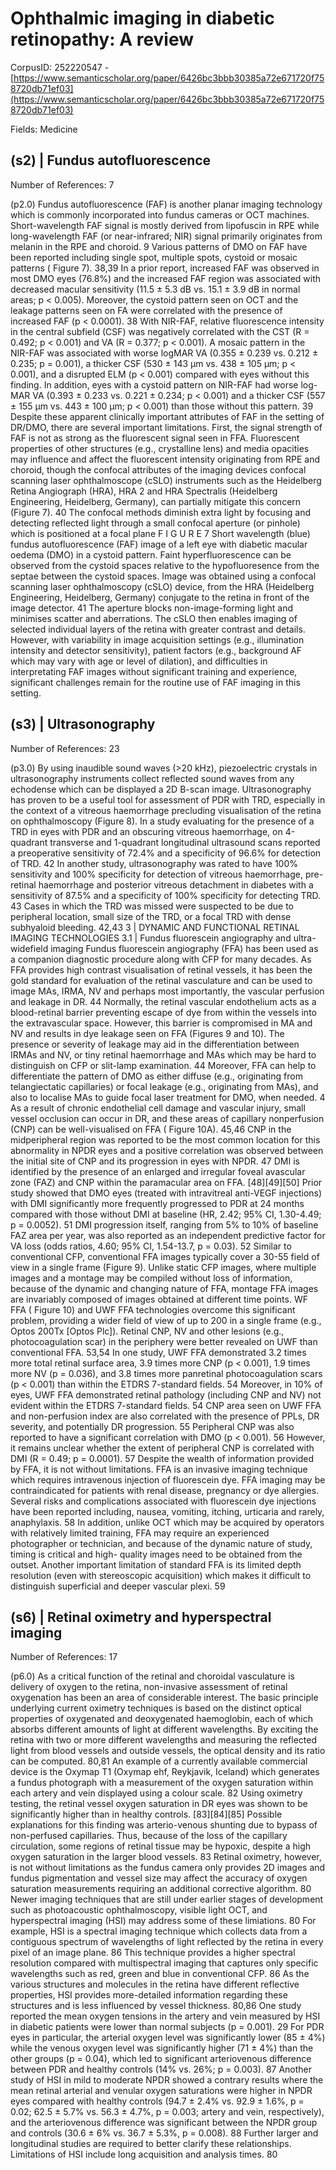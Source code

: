 # Ophthalmic imaging in diabetic retinopathy: A review

CorpusID: 252220547 - [https://www.semanticscholar.org/paper/6426bc3bbb30385a72e671720f758720db71ef03](https://www.semanticscholar.org/paper/6426bc3bbb30385a72e671720f758720db71ef03)

Fields: Medicine

## (s2) | Fundus autofluorescence
Number of References: 7

(p2.0) Fundus autofluorescence (FAF) is another planar imaging technology which is commonly incorporated into fundus cameras or OCT machines. Short-wavelength FAF signal is mostly derived from lipofuscin in RPE while long-wavelength FAF (or near-infrared; NIR) signal primarily originates from melanin in the RPE and choroid. 9 Various patterns of DMO on FAF have been reported including single spot, multiple spots, cystoid or mosaic patterns ( Figure 7). 38,39 In a prior report, increased FAF was observed in most DMO eyes (76.8%) and the increased FAF region was associated with decreased macular sensitivity (11.5 ± 5.3 dB vs. 15.1 ± 3.9 dB in normal areas; p < 0.005). Moreover, the cystoid pattern seen on OCT and the leakage patterns seen on FA were correlated with the presence of increased FAF (p < 0.0001). 38 With NIR-FAF, relative fluorescence intensity in the central subfield (CSF) was negatively correlated with the CST (R = 0.492; p < 0.001) and VA (R = 0.377; p < 0.001). A mosaic pattern in the NIR-FAF was associated with worse logMAR VA (0.355 ± 0.239 vs. 0.212 ± 0.235; p = 0.001), a thicker CSF (530 ± 143 μm vs. 438 ± 105 μm; p < 0.001), and a disrupted ELM (p < 0.001) compared with eyes without this finding. In addition, eyes with a cystoid pattern on NIR-FAF had worse log-MAR VA (0.393 ± 0.233 vs. 0.221 ± 0.234; p < 0.001) and a thicker CSF (557 ± 155 μm vs. 443 ± 100 μm; p < 0.001) than those without this pattern. 39 Despite these apparent clinically important attributes of FAF in the setting of DR/DMO, there are several important limitations. First, the signal strength of FAF is not as strong as the fluorescent signal seen in FFA. Fluorescent properties of other structures (e.g., crystalline lens) and media opacities may influence and affect the fluorescent intensity originating from RPE and choroid, though the confocal attributes of the imaging devices confocal scanning laser ophthalmoscope (cSLO) instruments such as the Heidelberg Retina Angiograph (HRA), HRA 2 and HRA Spectralis (Heidelberg Engineering, Heidelberg, Germany), can partially mitigate this concern (Figure 7). 40 The confocal methods diminish extra light by focusing and detecting reflected light through a small confocal aperture (or pinhole) which is positioned at a focal plane F I G U R E 7 Short wavelength (blue) fundus autofluorescence (FAF) image of a left eye with diabetic macular oedema (DMO) in a cystoid pattern. Faint hyperfluorescence can be observed from the cystoid spaces relative to the hypofluoresence from the septae between the cystoid spaces. Image was obtained using a confocal scanning laser ophthalmoscopy (cSLO) device, from the HRA (Heidelberg Engineering, Heidelberg, Germany) conjugate to the retina in front of the image detector. 41 The aperture blocks non-image-forming light and minimises scatter and aberrations. The cSLO then enables imaging of selected individual layers of the retina with greater contrast and details. However, with variability in image acquisition settings (e.g., illumination intensity and detector sensitivity), patient factors (e.g., background AF which may vary with age or level of dilation), and difficulties in interpretating FAF images without significant training and experience, significant challenges remain for the routine use of FAF imaging in this setting.
## (s3) | Ultrasonography
Number of References: 23

(p3.0) By using inaudible sound waves (>20 kHz), piezoelectric crystals in ultrasonography instruments collect reflected sound waves from any echodense which can be displayed a 2D B-scan image. Ultrasonography has proven to be a useful tool for assessment of PDR with TRD, especially in the context of a vitreous haemorrhage precluding visualisation of the retina on ophthalmoscopy (Figure 8). In a study evaluating for the presence of a TRD in eyes with PDR and an obscuring vitreous haemorrhage, on 4-quadrant transverse and 1-quadrant longitudinal ultrasound scans reported a preoperative sensitivity of 72.4% and a specificity of 96.6% for detection of TRD. 42 In another study, ultrasonography was rated to have 100% sensitivity and 100% specificity for detection of vitreous haemorrhage, pre-retinal haemorrhage and posterior vitreous detachment in diabetes with a sensitivity of 87.5% and a specificity of 100% specificity for detecting TRD. 43 Cases in which the TRD was missed were suspected to be due to peripheral location, small size of the TRD, or a focal TRD with dense subhyaloid bleeding. 42,43 3 | DYNAMIC AND FUNCTIONAL RETINAL IMAGING TECHNOLOGIES 3.1 | Fundus fluorescein angiography and ultra-widefield imaging Fundus fluorescein angiography (FFA) has been used as a companion diagnostic procedure along with CFP for many decades. As FFA provides high contrast visualisation of retinal vessels, it has been the gold standard for evaluation of the retinal vasculature and can be used to image MAs, IRMA, NV and perhaps most importantly, the vascular perfusion and leakage in DR. 44 Normally, the retinal vascular endothelium acts as a blood-retinal barrier preventing escape of dye from within the vessels into the extravascular space. However, this barrier is compromised in MA and NV and results in dye leakage seen on FFA (Figures 9 and 10). The presence or severity of leakage may aid in the differentiation between IRMAs and NV, or tiny retinal haemorrhage and MAs which may be hard to distinguish on CFP or slit-lamp examination. 44 Moreover, FFA can help to differentiate the pattern of DMO as either diffuse (e.g., originating from telangiectatic capillaries) or focal leakage (e.g., originating from MAs), and also to localise MAs to guide focal laser treatment for DMO, when needed. 4 As a result of chronic endothelial cell damage and vascular injury, small vessel occlusion can occur in DR, and these areas of capillary nonperfusion (CNP) can be well-visualised on FFA ( Figure 10A). 45,46 CNP in the midperipheral region was reported to be the most common location for this abnormality in NPDR eyes and a positive correlation was observed between the initial site of CNP and its progression in eyes with NPDR. 47 DMI is identified by the presence of an enlarged and irregular foveal avascular zone (FAZ) and CNP within the paramacular area on FFA. [48][49][50] Prior study showed that DMO eyes (treated with intravitreal anti-VEGF injections) with DMI significantly more frequently progressed to PDR at 24 months compared with those without DMI at baseline (HR, 2.42; 95% CI, 1.30-4.49; p = 0.0052). 51 DMI progression itself, ranging from 5% to 10% of baseline FAZ area per year, was also reported as an independent predictive factor for VA loss (odds ratios, 4.60; 95% CI, 1.54-13.7, p = 0.03). 52 Similar to conventional CFP, conventional FFA images typically cover a 30-55 field of view in a single frame (Figure 9). Unlike static CFP images, where multiple images and a montage may be compiled without loss of information, because of the dynamic and changing nature of FFA, montage FFA images are invariably composed of images obtained at different time points. WF FFA ( Figure 10) and UWF FFA technologies overcome this significant problem, providing a wider field of view of up to 200 in a single frame (e.g., Optos 200Tx [Optos Plc]). Retinal CNP, NV and other lesions (e.g., photocoagulation scar) in the periphery were better revealed on UWF than conventional FFA. 53,54 In one study, UWF FFA demonstrated 3.2 times more total retinal surface area, 3.9 times more CNP (p < 0.001), 1.9 times more NV (p = 0.036), and 3.8 times more panretinal photocoagulation scars (p < 0.001) than within the ETDRS 7-standard fields. 54 Moreover, in 10% of eyes, UWF FFA demonstrated retinal pathology (including CNP and NV) not evident within the ETDRS 7-standard fields. 54 CNP area seen on UWF FFA and non-perfusion index are also correlated with the presence of PPLs, DR severity, and potentially DR progression. 55 Peripheral CNP was also reported to have a significant correlation with DMO (p < 0.001). 56 However, it remains unclear whether the extent of peripheral CNP is correlated with DMI (R = 0.49; p = 0.0001). 57 Despite the wealth of information provided by FFA, it is not without limitations. FFA is an invasive imaging technique which requires intravenous injection of fluorescein dye. FFA imaging may be contraindicated for patients with renal disease, pregnancy or dye allergies. Several risks and complications associated with fluorescein dye injections have been reported including, nausea, vomiting, itching, urticaria and rarely, anaphylaxis. 58 In addition, unlike OCT which may be acquired by operators with relatively limited training, FFA may require an experienced photographer or technician, and because of the dynamic nature of study, timing is critical and high- quality images need to be obtained from the outset. Another important limitation of standard FFA is its limited depth resolution (even with stereoscopic acquisition) which makes it difficult to distinguish superficial and deeper vascular plexi. 59 
## (s6) | Retinal oximetry and hyperspectral imaging
Number of References: 17

(p6.0) As a critical function of the retinal and choroidal vasculature is delivery of oxygen to the retina, non-invasive assessment of retinal oxygenation has been an area of considerable interest. The basic principle underlying current oximetry techniques is based on the distinct optical properties of oxygenated and deoxygenated haemoglobin, each of which absorbs different amounts of light at different wavelengths. By exciting the retina with two or more different wavelengths and measuring the reflected light from blood vessels and outside vessels, the optical density and its ratio can be computed. 80,81 An example of a currently available commercial device is the Oxymap T1 (Oxymap ehf, Reykjavik, Iceland) which generates a fundus photograph with a measurement of the oxygen saturation within each artery and vein displayed using a colour scale. 82 Using oximetry testing, the retinal vessel oxygen saturation in DR eyes was shown to be significantly higher than in healthy controls. [83][84][85] Possible explanations for this finding was arterio-venous shunting due to bypass of non-perfused capillaries. Thus, because of the loss of the capillary circulation, some regions of retinal tissue may be hypoxic, despite a high oxygen saturation in the larger blood vessels. 83 Retinal oximetry, however, is not without limitations as the fundus camera only provides 2D images and fundus pigmentation and vessel size may affect the accuracy of oxygen saturation measurements requiring an additional corrective algorithm. 80 Newer imaging techniques that are still under earlier stages of development such as photoacoustic ophthalmoscopy, visible light OCT, and hyperspectral imaging (HSI) may address some of these limiations. 80 For example, HSI is a spectral imaging technique which collects data from a contiguous spectrum of wavelengths of light reflected by the retina in every pixel of an image plane. 86 This technique provides a higher spectral resolution compared with multispectral imaging that captures only specific wavelengths such as red, green and blue in conventional CFP. 86 As the various structures and molecules in the retina have different reflective properties, HSI provides more-detailed information regarding these structures and is less influenced by vessel thickness. 80,86 One study reported the mean oxygen tensions in the artery and vein measured by HSI in diabetic patients were lower than normal subjects (p = 0.001). 29 For PDR eyes in particular, the arterial oxygen level was significantly lower (85 ± 4%) while the venous oxygen level was significantly higher (71 ± 4%) than the other groups (p = 0.04), which led to significant arteriovenous difference between PDR and healthy controls (14% vs. 26%; p = 0.003). 87 Another study of HSI in mild to moderate NPDR showed a contrary results where the mean retinal arterial and venular oxygen saturations were higher in NPDR eyes compared with healthy controls (94.7 ± 2.4% vs. 92.9 ± 1.6%, p = 0.02; 62.5 ± 5.7% vs. 56.3 ± 4.7%, p = 0.003; artery and vein, respectively), and the arteriovenous difference was significant between the NPDR group and controls (30.6 ± 6% vs. 36.7 ± 5.3%, p = 0.008). 88 Further larger and longitudinal studies are required to better clarify these relationships. Limitations of HSI include long acquisition and analysis times. 80 
